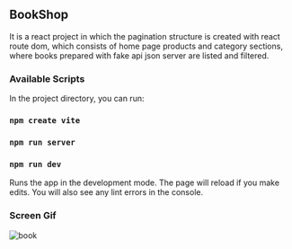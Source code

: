 <h2>BookShop</h2>

It is a react project in which the pagination structure is created with react route dom, which consists of home page products and category sections, where books prepared with fake api json server are listed and filtered.

<h3>Available Scripts</h3>

In the project directory, you can run:

### `npm create vite` <br/>

### `npm run server` <br/>

### `npm run dev` <br/>

Runs the app in the development mode.
The page will reload if you make edits.
You will also see any lint errors in the console.

<h3>Screen Gif</h3>

![book](https://github.com/begpan/reactBookSite/assets/145170180/e36b6e1f-56fd-4acb-ab2f-8d03d62b0121)
